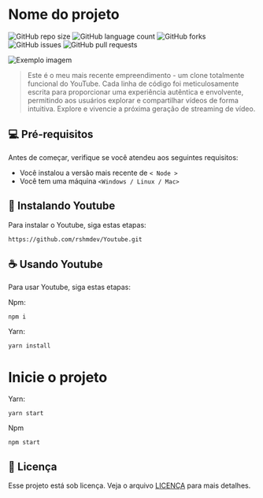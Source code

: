 # Nome do projeto

![GitHub repo size](https://img.shields.io/github/repo-size/rshmdev/Youtube?style=for-the-badge)
![GitHub language count](https://img.shields.io/github/languages/count/rshmdev/Youtube?style=for-the-badge)
![GitHub forks](https://img.shields.io/github/forks/rshmdev/Youtube?style=for-the-badge)
![GitHub issues](https://img.shields.io/github/issues/rshmdev/Youtube?style=for-the-badge)
![GitHub pull requests](https://img.shields.io/github/issues-pr/rshmdev/Youtube?style=for-the-badge)

<img src="imagem.png" alt="Exemplo imagem">

> Este é o meu mais recente empreendimento - um clone totalmente funcional do YouTube. Cada linha de código foi meticulosamente escrita para proporcionar uma experiência autêntica e envolvente, permitindo aos usuários explorar e compartilhar vídeos de forma intuitiva. Explore e vivencie a próxima geração de streaming de vídeo.

## 💻 Pré-requisitos

Antes de começar, verifique se você atendeu aos seguintes requisitos:

* Você instalou a versão mais recente de `< Node >`
* Você tem uma máquina `<Windows / Linux / Mac>`

## 🚀 Instalando Youtube

Para instalar o Youtube, siga estas etapas:

```
https://github.com/rshmdev/Youtube.git
```


## ☕ Usando Youtube

Para usar Youtube, siga estas etapas:

Npm:
```
npm i
```

Yarn:
```
yarn install
```

# Inicie o projeto

Yarn:

```
yarn start 
```
 
Npm
```
npm start 
```

## 📝 Licença

Esse projeto está sob licença. Veja o arquivo [LICENÇA](LICENSE.md) para mais detalhes.
